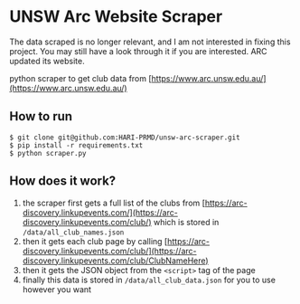 # UNSW Arc Website Scraper

The data scraped is no longer relevant, and I am not interested in fixing this project. You may still have a look through it if you are interested. ARC updated its website.


python scraper to get club data from [https://www.arc.unsw.edu.au/](https://www.arc.unsw.edu.au/)

## How to run

```console
$ git clone git@github.com:HARI-PRMD/unsw-arc-scraper.git
$ pip install -r requirements.txt
$ python scraper.py
```

## How does it work?

1. the scraper first gets a full list of the clubs from [https://arc-discovery.linkupevents.com/](https://arc-discovery.linkupevents.com/club/) which is stored in `/data/all_club_names.json`
2. then it gets each club page by calling [https://arc-discovery.linkupevents.com/club/](https://arc-discovery.linkupevents.com/club/ClubNameHere)
3. then it gets the JSON object from the `<script>` tag of the page
4. finally this data is stored in `/data/all_club_data.json` for you to use however you want
